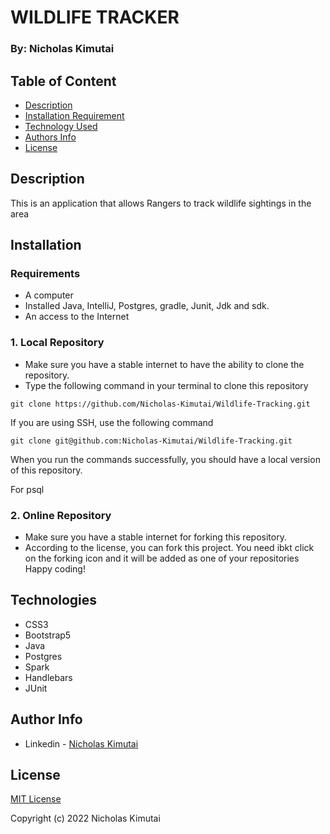 # WILDLIFE TRACKER
### By: Nicholas Kimutai
## Table of Content
-   [Description](#description)
-   [Installation Requirement](#installation)
-   [Technology Used](#technologies)
-   [Authors Info](#author-info)
-   [License](#License)
## Description
This is an application that allows Rangers to track wildlife sightings in the area
## Installation
### Requirements
-   A computer
-   Installed Java, IntelliJ, Postgres, gradle, Junit, Jdk and sdk.
-   An access to the Internet
### 1. Local Repository
-   Make sure you have a stable internet to have the ability to clone the repository.
-   Type the following command in your terminal to clone this repository
```
git clone https://github.com/Nicholas-Kimutai/Wildlife-Tracking.git
```
If you are using SSH, use the following command
```
git clone git@github.com:Nicholas-Kimutai/Wildlife-Tracking.git
```
When you run the commands successfully, you should have a local version of this repository.

For psql

### 2. Online Repository
-   Make sure you have a stable internet for forking this repository.
-   According to the license, you can fork this project. You need ibkt click on the forking icon and it will be added as one of your repositories
Happy coding!
## Technologies
* CSS3
* Bootstrap5
* Java
* Postgres
* Spark
* Handlebars
* JUnit



## Author Info
-   Linkedin - [Nicholas Kimutai](https://www.linkedin.com/in/nicholas-kimutai-1b629a127/)

## License
[MIT License](./LICENSE)

Copyright (c) 2022 Nicholas Kimutai